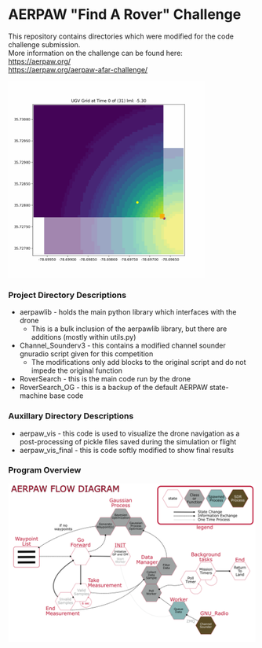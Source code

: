 # AERPAW "Find A Rover" Challenge
This repository contains directories which were modified for the code challenge submission.  
More information on the challenge can be found here:  
https://aerpaw.org/  
https://aerpaw.org/aerpaw-afar-challenge/  

<!-- ![state_diagram_image](aerpaw_final_analysis/aerpaw_vis/plots_animated/plot_surf_animated_w_rover_2023-12-13_12-45-02.gif) -->
<img src="aerpaw_final_analysis/aerpaw_vis/plots_animated/plot_surf_animated_w_rover_2023-12-13_12-45-02.gif" width="400">


### Project Directory Descriptions
* aerpawlib - holds the main python library which interfaces with the drone
    * This is a bulk inclusion of the aerpawlib library, but there are additions (mostly within utils.py)
* Channel_Sounderv3 - this contains a modified channel sounder gnuradio script given for this competition
    * The modifications only add blocks to the original script and do not impede the original function
* RoverSearch - this is the main code run by the drone
* RoverSearch_OG - this is a backup of the default AERPAW state-machine base code

### Auxillary Directory Descriptions
* aerpaw_vis - this code is used to visualize the drone navigation as a post-processing of pickle files saved during the simulation or flight
* aerpaw_vis_final - this is code softly modified to show final results


### Program Overview
<!-- ![state_diagram_image](images/aerpaw_state_diagram2.png) -->
<div style="background-color: white;">
<img src="images/aerpaw_state_diagram2.png" width="600">
</div>